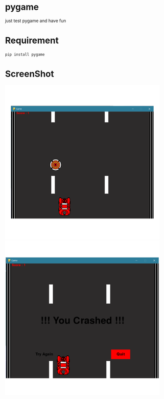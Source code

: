 # pygame
just test pygame and have fun

# Requirement
`pip install pygame`<br>

# ScreenShot
![alt text](https://github.com/AmirhosseinAbutalebi/pygame/blob/main/Screenshot1.png)
![alt text](https://github.com/AmirhosseinAbutalebi/pygame/blob/main/Screenshot2.png)
